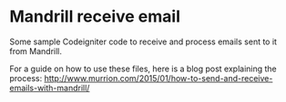 # Mandrill receive email
Some sample Codeigniter code to receive and process emails sent to it from Mandrill.

For a guide on how to use these files, here is a blog post explaining the process: http://www.murrion.com/2015/01/how-to-send-and-receive-emails-with-mandrill/
